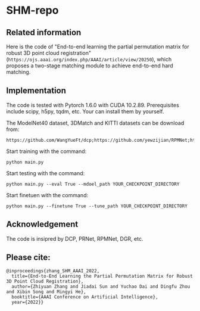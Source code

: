 # SHM-repo

## Related information
Here is the code of "End-to-end learning the partial permutation matrix for robust 3D point cloud registration" (``https://ojs.aaai.org/index.php/AAAI/article/view/20250``), which proposes a two-stage matching module to achieve end-to-end hard matching.

<!--Note: the code is being prepared. -->

## Implementation
The code is tested with Pytorch 1.6.0 with CUDA 10.2.89. Prerequisites include scipy, h5py, tqdm, etc. Your can install them by yourself.

The ModelNet40 dataset, 3DMatch and KITTI datasets can be download from:
```
https://github.com/WangYueFt/dcp;https://github.com/yewzijian/RPMNet;https://github.com/chrischoy/DeepGlobalRegistration
```

Start training with the command:
```
python main.py 
```

Start testing with the command:
```
python main.py --eval True --mdoel_path YOUR_CHECKPOINT_DIRECTORY
```

Start finetuen with the command:
```
python main.py --finetune True --tune_path YOUR_CHECKPOINT_DIRECTORY
```

## Acknowledgement
The code is insipred by DCP, PRNet, RPMNet, DGR, etc.

## Please cite:
```
@inproceedings{zhang_SHM_AAAI_2022,
  title={End-to-End Learning the Partial Permutation Matrix for Robust 3D Point Cloud Registration},
  author={Zhiyuan Zhang and Jiadai Sun and Yuchao Dai and Dingfu Zhou and Xibin Song and Mingyi He},
  booktitle={AAAI Conference on Artificial Intelligence},
  year={2022}} 
```
